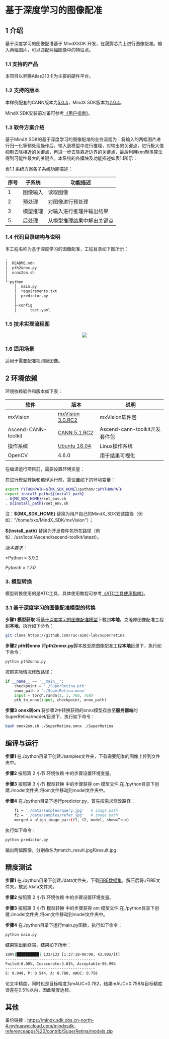 # 基于深度学习的图像配准

## 1 介绍

基于深度学习的图像配准基于 MindXSDK 开发，在晟腾芯片上进行图像配准。输入两幅图片，可以匹配两幅图像中的特征点。

### 1.1 支持的产品

本项目以昇腾Atlas310卡为主要的硬件平台。

### 1.2 支持的版本

本样例配套的CANN版本为[5.0.4](https://gitee.com/link?target=https%3A%2F%2Fwww.hiascend.com%2Fsoftware%2Fcann%2Fcommercial)，MindX SDK版本为[2.0.4](https://gitee.com/link?target=https%3A%2F%2Fwww.hiascend.com%2Fsoftware%2FMindx-sdk)。

MindX SDK安装前准备可参考[《用户指南》](https://gitee.com/ascend/mindxsdk-referenceapps/blob/master/docs/quickStart/1-1安装SDK开发套件.md)。

### 1.3 软件方案介绍

基于MindX SDK的基于深度学习的图像配准的业务流程为：将输入的两幅图片进行归一化等预处理操作后，输入到模型中进行推理，对输出的关键点，进行极大值抑制去除相近的关键点，再进一步去除靠近边界的关键点，最后利用knn聚类算法得到可能性最大的关键点。本系统的各模块及功能描述如表1.1所示：

表1.1 系统方案各子系统功能描述：

| 序号 | 子系统   | 功能描述                   |
| ---- | -------- | -------------------------- |
| 1    | 图像输入 | 读取图像                   |
| 2    | 预处理   | 对图像进行预处理           |
| 3    | 模型推理 | 对输入进行推理并输出结果   |
| 5    | 后处理   | 从模型推理结果中解出关键点 |

### 1.4 代码目录结构与说明

本工程名称为基于深度学习的图像配准，工程目录如下图所示：

```txt
.
│  README.mdn
│  pth2onnx.py
│  onnx2om.sh
│
└─python
    │  main.py
    │  requirements.txt
    │  predictor.py
    │
    ├─config
    │      test.yaml
```



### 1.5 技术实现流程图

<center>
    <img src="./images/pipeline.png">
    <br>
</center>


### 1.6 适用场景

适用于需要配准视网膜图像。

## 2 环境依赖

环境依赖软件和版本如下表：

| 软件                | 版本                                                         | 说明                          |
| ------------------- | ------------------------------------------------------------ | ----------------------------- |
| mxVision            | [mxVision 3.0.RC2](https://gitee.com/link?target=https%3A%2F%2Fwww.hiascend.com%2Fsoftware%2FMindx-sdk) | mxVision软件包                |
| Ascend-CANN-toolkit | [CANN 5.1.RC2](https://gitee.com/link?target=https%3A%2F%2Fwww.hiascend.com%2Fsoftware%2Fcann%2Fcommercial) | Ascend-cann-toolkit开发套件包 |
| 操作系统            | [Ubuntu 18.04](https://gitee.com/link?target=https%3A%2F%2Fubuntu.com%2F) | Linux操作系统                 |
| OpenCV              | 4.6.0                                                        | 用于结果可视化                |

在编译运行项目前，需要设置环境变量：

在进行模型转换和编译运行前，需设置如下的环境变量：

```bash
export PYTHONPATH=${MX_SDK_HOME}/python/:$PYTHONPATH
export install_path=${install_path}
. ${MX_SDK_HOME}/set_env.sh
. ${install_path}/set_env.sh
```

注：**${MX_SDK_HOME}** 替换为用户自己的MindX_SDK安装路径（例如："/home/xxx/MindX_SDK/mxVision"）；

 **${install_path}** 替换为开发套件包所在路径（例如：/usr/local/Ascend/ascend-toolkit/latest）。

*版本要求：*

*Python = 3.9.2

*Pytorch = 1.7.0*

###  3. 模型转换

模型转换使用的是ATC工具，具体使用教程可参考[《ATC工具使用指南》](https://gitee.com/link?target=https%3A%2F%2Fsupport.huawei.com%2Fenterprise%2Fzh%2Fdoc%2FEDOC1100191944%2Fa3cf4cee)。

###  3.1 基于深度学习的图像配准模型的转换

**步骤1** **模型获取** 将[基于深度学习的图像配准模型](https://drive.google.com/drive/folders/1h-MH3wEiN7BoLyMRjF1OAwABKqq6gVFL?usp=sharing)下载到**本地**。克隆原图像配准工程到**本地**，执行如下命令：

```bash
git clone https://github.com/ruc-aimc-lab/superretina
```



**步骤2** **pth转onnx** 将**pth2onnx.py**脚本放至原图像配准工程**本地**目录下，执行如下命令：

```bash
python pth2onnx.py
```

按照实际情况修改路径：

```python
if __name__ == '__main__':
    checkpoint = './SuperRetina.pth'
    onnx_path = './SuperRetina.onnx'
    input = torch.randn(2, 1, 768, 768)
    pth_to_onnx(input, checkpoint, onnx_path)
```

**步骤3** **onnx转om** 将步骤2中转换获得的onnx模型存放至**服务器端**的SuperRetina/model/目录下，执行如下命令：

```bash
bash onnx2om.sh ./SuperRetina.onnx ./SuperRetina
```

## 编译与运行

**步骤1**  在./python目录下创建./samples文件夹，下载需要配准的图像上传到文件夹中。

**步骤2**  按照第 2 小节 环境依赖 中的步骤设置环境变量。

**步骤3**  按照第 3 小节 模型转换 中的步骤获得 om 模型文件,在./python目录下创建./model文件夹,将om文件移动到model文件夹中。

**步骤4**  在./python目录下运行predictor.py，首先按需求修改路径：

```bash
    f1 = './data/samples/query.jpg'   # image path
    f2 = './data/samples/refer.jpg'   # image path
    merged = align_image_pair(f1, f2, model, show=True)
```

执行如下命令：

```bash
python predictor.py
```

输出两幅图像，分别命名为match_result.jpg和result.jpg

## 精度测试

**步骤1**  在./python目录下创建./data文件夹，下载[FIRE数据集]( https://projects.ics.forth.gr/cvrl/fire/FIRE.7z)，解压后将./FIRE文件夹，放到./data文件夹。

**步骤2**  按照第 2 小节 环境依赖 中的步骤设置环境变量。

**步骤3**  按照第 3 小节 模型转换 中的步骤获得 om 模型文件,在./python目录下创建./model文件夹,将om文件移动到model文件夹中。

**步骤4**  在./python目录下运行main.py函数，执行如下命令：

```bash
python main.py 
```

结果输出到终端，结果如下所示：

```bash
100%|██████████| 133/133 [1:37:18<00:00, 43.90s/it]
----------------------------------------
Failed:0.00%, Inaccurate:3.01%, Acceptable:96.99%
----------------------------------------
S: 0.949, P: 0.544, A: 0.780, mAUC: 0.758
```

论文中精度，同时也是目标精度为mAUC=0.762，结果mAUC=0.758与目标精度误差在0.5%以内，因此精度达标。

## 其他

备份链接：https://mindx.sdk.obs.cn-north-4.myhuaweicloud.com/mindxsdk-referenceapps%20/contrib/SuperRetina/models.zip
